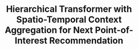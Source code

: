 ---
which: journal
is_first: true
title: Hierarchical Transformer with Spatio-Temporal Context Aggregation for Next Point-of-Interest Recommendation
authors: <strong>Jiayi Xie</strong>, Zhenzhong Chen
pub_name: ACM Transactions on Information Systems
pub_abbr: TOIS
year: 2023
month: 5
yymm: 2305
paper_url: https://arxiv.org/pdf/2209.01559.pdf
code_url: https://github.com/JennyXieJiayi/STAR-HiT
bib_url: https://dblp.uni-trier.de/rec/journals/corr/abs-2209-01559.html?view=bibtex
---